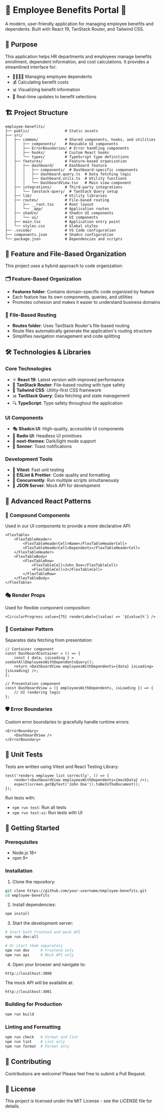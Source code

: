 # 🌟 Employee Benefits Portal 🌟

A modern, user-friendly application for managing employee benefits and dependents. Built with React 19, TanStack Router, and Tailwind CSS.

## 🚀 Purpose

This application helps HR departments and employees manage benefits enrollment, dependent information, and cost calculations. It provides a streamlined interface for:

- 👨‍👩‍👧‍👦 Managing employee dependents
- 💰 Calculating benefit costs
- 📊 Visualizing benefit information
- 🔄 Real-time updates to benefit selections

## 🏗️ Project Structure

```
employee-benefits/
├── public/                # Static assets
├── src/
│   ├── common/            # Shared components, hooks, and utilities
│   │   ├── components/    # Reusable UI components
│   │   ├── ErrorBoundaries/ # Error handling components
│   │   ├── hooks/         # Custom React hooks
│   │   └── types/         # TypeScript type definitions
│   ├── features/          # Feature-based organization
│   │   ├── dashboard/     # Dashboard feature
│   │   │   ├── components/  # Dashboard-specific components
│   │   │   ├── dashboard.query.ts  # Data fetching logic
│   │   │   ├── dashboard.utils.ts  # Utility functions
│   │   │   └── DashboardView.tsx   # Main view component
│   ├── integrations/      # Third-party integrations
│   │   └── tanstack-query/  # TanStack Query setup
│   ├── lib/               # Utility libraries
│   ├── routes/            # File-based routing
│   │   ├── __root.tsx     # Root layout
│   │   └── _app/          # Application routes
│   ├── shadcn/            # Shadcn UI components
│   │   └── ui/            # UI components
│   ├── main.tsx           # Application entry point
│   └── styles.css         # Global styles
├── .vscode/               # VS Code configuration
├── components.json        # Shadcn configuration
└── package.json           # Dependencies and scripts
```

## 🧩 Feature and File-Based Organization

This project uses a hybrid approach to code organization:

### 🗂️ Feature-Based Organization

- **Features folder**: Contains domain-specific code organized by feature
- Each feature has its own components, queries, and utilities
- Promotes cohesion and makes it easier to understand business domains

### 📁 File-Based Routing

- **Routes folder**: Uses TanStack Router's file-based routing
- Route files automatically generate the application's routing structure
- Simplifies navigation management and code splitting

## 🛠️ Technologies & Libraries

### Core Technologies

- ⚛️ **React 19**: Latest version with improved performance
- 🧭 **TanStack Router**: File-based routing with type safety
- 🎨 **Tailwind CSS**: Utility-first CSS framework
- 📊 **TanStack Query**: Data fetching and state management
- 🔍 **TypeScript**: Type safety throughout the application

### UI Components

- 🎭 **Shadcn UI**: High-quality, accessible UI components
- 🔄 **Radix UI**: Headless UI primitives
- 🌙 **next-themes**: Dark/light mode support
- 🔔 **Sonner**: Toast notifications

### Development Tools

- 🧪 **Vitest**: Fast unit testing
- 🧹 **ESLint & Prettier**: Code quality and formatting
- 🔄 **Concurrently**: Run multiple scripts simultaneously
- 🧠 **JSON Server**: Mock API for development

## 🧠 Advanced React Patterns

### 🧩 Compound Components

Used in our UI components to provide a more declarative API:

```tsx
<FlexTable>
	<FlexTableHeader>
		<FlexTableHeaderCell>Name</FlexTableHeaderCell>
		<FlexTableHeaderCell>Dependents</FlexTableHeaderCell>
	</FlexTableHeader>
	<FlexTableBody>
		<FlexTableRow>
			<FlexTableCell>John Doe</FlexTableCell>
			<FlexTableCell>2</FlexTableCell>
		</FlexTableRow>
	</FlexTableBody>
</FlexTable>
```

### 🎭 Render Props

Used for flexible component composition:

```tsx
<CircularProgress value={75} renderLabel={(value) => `${value}%`} />
```

### 🏢 Container Pattern

Separates data fetching from presentation:

```tsx
// Container component
const DashboardContainer = () => {
	const { data, isLoading } = useGetAllEmployeesWithDependentsQuery();
	return <DashboardView employeesWithDependents={data} isLoading={isLoading} />;
};

// Presentation component
const DashboardView = ({ employeesWithDependents, isLoading }) => {
	// UI rendering logic
};
```

### 🛡️ Error Boundaries

Custom error boundaries to gracefully handle runtime errors:

```tsx
<ErrorBoundary>
	<DashboardView />
</ErrorBoundary>
```

## 🧪 Unit Tests

Tests are written using Vitest and React Testing Library:

```tsx
test('renders employee list correctly', () => {
	render(<DashboardView employeesWithDependents={mockData} />);
	expect(screen.getByText('John Doe')).toBeInTheDocument();
});
```

Run tests with:

- `npm run test`: Run all tests
- `npm run test:ui`: Run tests with UI

## 🚀 Getting Started

### Prerequisites

- Node.js 18+
- npm 9+

### Installation

1. Clone the repository:

```bash
git clone https://github.com/your-username/employee-benefits.git
cd employee-benefits
```

2. Install dependencies:

```bash
npm install
```

3. Start the development server:

```bash
# Start both frontend and mock API
npm run dev:all

# Or start them separately
npm run dev     # Frontend only
npm run api     # Mock API only
```

4. Open your browser and navigate to:

```
http://localhost:3000
```

The mock API will be available at:

```
http://localhost:3001
```

### Building for Production

```bash
npm run build
```

### Linting and Formatting

```bash
npm run check   # Format and lint
npm run lint    # Lint only
npm run format  # Format only
```

## 🤝 Contributing

Contributions are welcome! Please feel free to submit a Pull Request.

## 📝 License

This project is licensed under the MIT License - see the LICENSE file for details.
